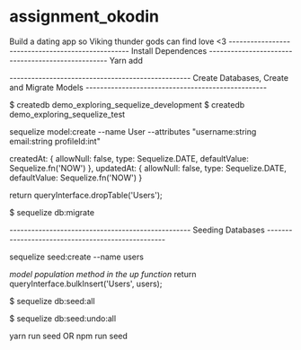 # assignment_okodin
Build a dating app so Viking thunder gods can find love &lt;3
_--------------------------------------------------_
 Install Dependences
_--------------------------------------------------_
Yarn add

_--------------------------------------------------_
 Create Databases, Create and Migrate Models
_--------------------------------------------------_
<!-- //create databases -->
$ createdb demo_exploring_sequelize_development
$ createdb demo_exploring_sequelize_test

<!-- //adding models -->
sequelize model:create --name User --attributes "username:string email:string profileId:int"

<!-- //timestamps modification//in model files -->
createdAt: {
  allowNull: false,
  type: Sequelize.DATE,
  defaultValue: Sequelize.fn('NOW')
},
updatedAt: {
  allowNull: false,
  type: Sequelize.DATE,
  defaultValue: Sequelize.fn('NOW')
}

<!-- //add to down function in models -->
return queryInterface.dropTable('Users');

<!-- migrate models to the db -->
$ sequelize db:migrate

_--------------------------------------------------_
 Seeding Databases
_--------------------------------------------------_

sequelize seed:create --name users

<!-- This will create and insert the objects to the db -->
*model population method in the up function*
return queryInterface.bulkInsert('Users', users);

<!-- run the seeder -->
$ sequelize db:seed:all

<!-- To roll back the seeds -->
$ sequelize db:seed:undo:all

<!-- Use convenience command to undo migrations and reseed -->
yarn run seed
OR npm run seed
